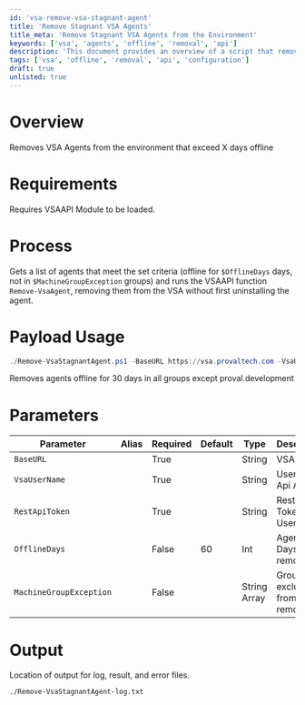 ```yaml
---
id: 'vsa-remove-vsa-stagnant-agent'
title: 'Remove Stagnant VSA Agents'
title_meta: 'Remove Stagnant VSA Agents from the Environment'
keywords: ['vsa', 'agents', 'offline', 'removal', 'api']
description: 'This document provides an overview of a script that removes VSA agents from the environment that have been offline for a specified number of days. It details the requirements, process, payload usage, parameters, and output location for logs, results, and errors.'
tags: ['vsa', 'offline', 'removal', 'api', 'configuration']
draft: true
unlisted: true
---
```

# Overview

Removes VSA Agents from the environment that exceed X days offline

# Requirements

Requires VSAAPI Module to be loaded.

# Process

Gets a list of agents that meet the set criteria (offline for `$OfflineDays` days, not in `$MachineGroupException` groups) and runs the VSAAPI function `Remove-VsaAgent`, removing them from the VSA without first uninstalling the agent.

# Payload Usage

```powershell
./Remove-VsaStagnantAgent.ps1 -BaseURL https://vsa.provaltech.com -VsaUserName apiServiceAccount -RestApiToken abcd-efgh-ijkl-mnop -OfflineDays 30 -MachineGroupException proval.development
```

Removes agents offline for 30 days in all groups except proval.development

# Parameters

| Parameter                  | Alias | Required | Default | Type          | Description                          |
|---------------------------|-------|----------|---------|---------------|--------------------------------------|
| `BaseURL`                 |       | True     |         | String        | VSA URL                              |
| `VsaUserName`             |       | True     |         | String        | User with Api Access                 |
| `RestApiToken`            |       | True     |         | String        | Rest Api Token for User              |
| `OfflineDays`             |       | False    | 60      | Int           | Agent Idle Days for removal          |
| `MachineGroupException`    |       | False    |         | String Array  | Groups to exclude from agent removal  |

# Output

Location of output for log, result, and error files.

```
./Remove-VsaStagnantAgent-log.txt
```




